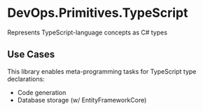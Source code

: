 # DevOps.Primitives.TypeScript

Represents TypeScript-language concepts as C# types

## Use Cases

This library enables meta-programming tasks for TypeScript type declarations:
- Code generation
- Database storage (w/ EntityFrameworkCore)